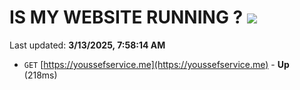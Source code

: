 # IS MY WEBSITE RUNNING ? [![](https://img.shields.io/static/v1?label=Sponsor&message=%E2%9D%A4&logo=GitHub&color=%23fe8e86)](https://github.com/sponsors/Youssef-Lehmam)

Last updated: **3/13/2025, 7:58:14 AM**

- `GET` [https://youssefservice.me](https://youssefservice.me) - **Up** (218ms)
